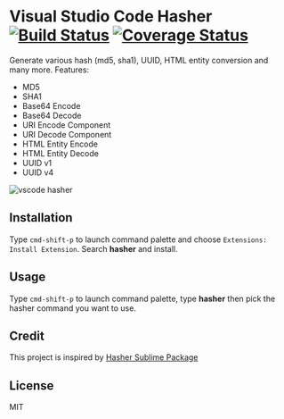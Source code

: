 # Visual Studio Code Hasher [![Build Status](https://travis-ci.org/deerawan/vscode-hasher.svg)](https://travis-ci.org/deerawan/vscode-hasher) [![Coverage Status](https://coveralls.io/repos/deerawan/vscode-hasher/badge.svg?branch=master&service=github)](https://coveralls.io/github/deerawan/vscode-hasher?branch=master)
Generate various hash (md5, sha1), UUID, HTML entity conversion and many more. Features:
- MD5
- SHA1
- Base64 Encode
- Base64 Decode
- URI Encode Component
- URI Decode Component
- HTML Entity Encode
- HTML Entity Decode
- UUID v1
- UUID v4

![vscode hasher](https://raw.githubusercontent.com/deerawan/vscode-hasher/master/images/hasher.gif)

## Installation
Type `cmd-shift-p` to launch command palette and choose `Extensions: Install Extension`. Search **hasher** and install.

## Usage
Type `cmd-shift-p` to launch command palette, type **hasher** then pick the hasher command you want to use.

## Credit
This project is inspired by [Hasher Sublime Package](https://packagecontrol.io/packages/Hasher)

## License
MIT